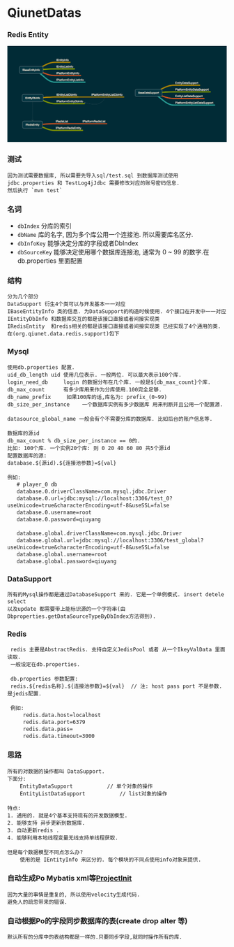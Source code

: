 # QiunetDatas

### Redis Entity
![IredisObj 结构图](imgs/IRedisObj.png)     

### 测试
    因为测试需要数据库, 所以需要先导入sql/test.sql 到数据库测试使用
    jdbc.properties 和 TestLog4jJdbc 需要修改对应的账号密码信息.
    然后执行 `mvn test`

### 名词
* `dbIndex` 	分库的索引
* `dbName`    库的名字, 因为多个库公用一个连接池. 所以需要库名区分.
* `dbInfoKey` 能够决定分库的字段或者DbIndex
* `dbSourceKey` 能够决定使用哪个数据库连接池, 通常为 0 ~ 99 的数字.在db.properties 里面配置


### 结构
    分为几个部分
    DataSupport 衍生4个类可以与开发基本一一对应
    IBaseEntityInfo 类的信息. 为DataSupport的构造时候使用. 4个接口在开发中一一对应
    IEntityDbInfo 和数据库交互的都是该接口直接或者间接实现类
    IRedisEntity  和redis相关的都是该接口直接或者间接实现类 已经实现了4个通用的类.  在(org.qiunet.data.redis.support)包下
    

### Mysql
	使用db.properties 配置.
	uid_db_length uid 使用几位表示. 一般两位. 可以最大表示100个库.
	login_need_db     login 的数据分布在几个库. 一般是${db_max_count}个库. 
	db_max_count 	  有多少库用来作为分库使用.100完全足够.
	db_name_prefix 	   如果100库的话,库名为: prefix_(0~99) 
	db_size_per_instance 	一个数据库实例有多少数据库 用来判断并且公用一个配置源.
	
	datasource_global_name 一般会有个不需要分库的数据库. 比如后台的账户信息等.
	
	数据库的源id
	db_max_count % db_size_per_instance == 0的.
	比如: 100个库. 一个实例20个库: 则 0 20 40 60 80 共5个源id
	配置数据库的源:
	database.${源id).${连接池参数}=${val}
	
	例如:
	   # player_0 db
       database.0.driverClassName=com.mysql.jdbc.Driver
       database.0.url=jdbc:mysql://localhost:3306/test_0?useUnicode=true&characterEncoding=utf-8&useSSL=false
       database.0.username=root
       database.0.password=qiuyang
       
       database.global.driverClassName=com.mysql.jdbc.Driver
       database.global.url=jdbc:mysql://localhost:3306/test_global?useUnicode=true&characterEncoding=utf-8&useSSL=false
       database.global.username=root
       database.global.password=qiuyang

### DataSupport
	所有的Mysql操作都是通过DatabaseSupport 来的. 它是一个单例模式. insert detele select
	以及update 都需要带上能标识源的一个字符串(由Dbproperties.getDataSourceTypeByDbIndex方法得到). 	
	
	
### Redis
     redis 主要是AbstractRedis. 支持自定义JedisPool 或者 从一个IkeyValData 里面读取.
     一般设定在db.properties.
     
     db.properties 参数配置:
     redis.${redis名称}.${连接池参数}=${val}  // 注: host pass port 不是参数. 是jedis配置. 
     
     例如:
		 redis.data.host=localhost
		 redis.data.port=6379
		 redis.data.pass=
		 redis.data.timeout=3000

### 思路
	所有的对数据的操作都叫 DataSupport.
	下面分:
		EntityDataSupport 			// 单个对象的操作
		EntityListDataSupport 			// list对象的操作  
	
	特点:	
	1. 通用的. 就是4个基本支持现有的开发数据模型.
	2. 能够支持 异步更新到数据库. 
	3. 自动更新redis . 
	4. 能够利用本地线程变量无线支持单线程获取.
	
	但是每个数据模型不同点怎么办? 
		使用的是 IEntityInfo 来区分的. 每个模块的不同点使用info对象来提供.

### 自动生成Po Mybatis xml等[ProjectInit](../ProjectInit/README.md)
	因为大量的事情是重复的, 所以使用velocity生成代码. 
	避免人的疏忽带来的错误.

### 自动根据Po的字段同步数据库的表(create drop alter 等)
	默认所有的分库中的表结构都是一样的.只要同步字段,就同时操作所有的库.
	

